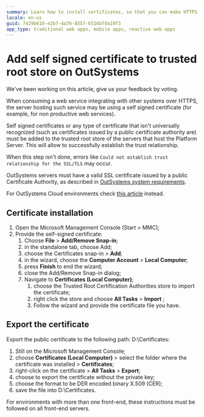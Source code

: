 ```yaml
---
summary: Learn how to install certificates, so that you can make HTTPS requests to servers that use self-signed certificates or certificates not trusted by your operating system.
locale: en-us
guid: 7429b610-e2b7-4a76-8557-6516bfda19f3
app_type: traditional web apps, mobile apps, reactive web apps
---
```



# Add self signed certificate to trusted root store on OutSystems

<div class="info" markdown="1">

We've been working on this article, give us your feedback by voting.

</div>

When consuming a web service integrating with other systems over HTTPS, the server hosting such service may be using a self signed certificate (for example, for non productive web services).

Self signed certificates or any type of certificate that isn't universally recognized (such as certificates issued by a public certificate authority are) must be added to the trusted root store of the servers that host the Platform Server.
This will allow to successfully establish the trust relationship.

When this step isn't done, errors like ```Could not establish trust relationship for the SSL/TLS``` may occur.

<div class="info" markdown="1">

OutSystems servers must have a valid SSL certificate issued by a public Certificate Authority, as described in [OutSystems system requirements](https://success.outsystems.com/Documentation/11/Setting_Up_OutSystems/OutSystems_system_requirements).
</div>

For OutSystems Cloud environments check [this article](https://success.outsystems.com/Support/Enterprise_Customers/Maintenance_and_Operations/Add_certificate_to_trusted_root_store_in_OutSystems_PaaS) instead.


## Certificate installation

1. Open the Microsoft Management Console (Start > MMC);
1. Provide the self-signed certificate:
    1. Choose **File** > **Add/Remove Snap-in**;
    1. in the standalone tab, choose Add;
    1. choose the Certificates snap-in > **Add**;
    1. in the wizard, choose the **Computer Account** > **Local Computer**;
    1. press **Finish** to end the wizard;
    1. close the Add/Remove Snap-in dialog;
    1. Navigate to **Certificates (Local Computer)**;
        1. choose the Trusted Root Certification Authorities store to import the certificate;
        1. right click the store and choose **All Tasks** > **Import**  ;
        1. Follow the wizard and provide the certificate file you have.


## Export the certificate

Export the public certificate to the following path: D:\Certificates:

1. Still on the Microsoft Management Console;
1. choose **Certificates (Local Computer)** > select the folder where the certificate was installed > **Certificates**;
1. right-click on the certificate > **All Tasks** > **Export**;
1. choose to export the certificate without the private key;
1. choose the format to be DER encoded binary X.509 (CER);
1. save the file into D:\Certificates.

For environments with more than one front-end, these instructions must be followed on all front-end servers.



